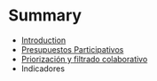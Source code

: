 # Summary

* [Introduction](README.md)
* [Presupuestos Participativos](presupuestos_participativos.md)
* [Priorización y filtrado colaborativo](priorizacion_y_filtrado_colaborativo.md)
* Indicadores

